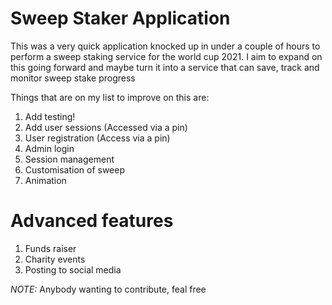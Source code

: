 # Sweep Staker Application

This was a very quick application knocked up in under a couple of hours to perform a sweep staking service for the world cup 2021. I aim to expand on this going forward and maybe turn it into a service that can save, track and monitor sweep stake progress

Things that are on my list to improve on this are:

1. Add testing!
2. Add user sessions (Accessed via a pin)
3. User registration (Access via a pin)
4. Admin login
5. Session management
6. Customisation of sweep
7. Animation

# Advanced features

1. Funds raiser
2. Charity events
3. Posting to social media


*NOTE:* Anybody wanting to contribute, feal free  

